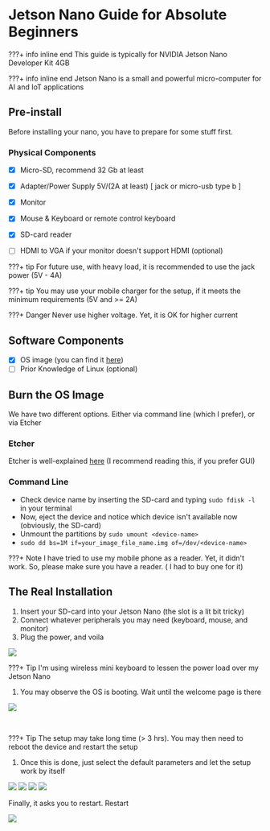 # Jetson Nano Guide for Absolute Beginners

???+ info inline end 
    This guide is typically for NVIDIA Jetson Nano Developer Kit 4GB


???+ info inline end
    Jetson Nano is a small and powerful micro-computer for AI and IoT applications


## Pre-install

Before installing your nano, you have to prepare for some stuff first.

### Physical Components

- [x] Micro-SD, recommend 32 Gb at least
- [x] Adapter/Power Supply 5V/(2A at least) [ jack or micro-usb type b ]
- [x] Monitor
- [x] Mouse & Keyboard or remote control keyboard
- [x] SD-card reader
- [ ] HDMI to VGA if your monitor doesn't support HDMI (optional)


???+ tip
    For future use, with heavy load, it is recommended to use the jack power (5V - 4A)


???+ tip
    You may use your mobile charger for the setup, if it meets the minimum requirements (5V and >= 2A)

???+ Danger
    Never use higher voltage. Yet, it is OK for higher current



## Software Components
- [x] OS image (you can find it [here](https://developer.nvidia.com/embedded/learn/get-started-jetson-nano-devkit#write))
- [ ] Prior Knowledge of Linux (optional)

## Burn the OS Image

We have two different options. Either via command line (which I prefer), or via Etcher

### Etcher

<!-- fix here and stackoverflow -->

Etcher is well-explained [here]() (I recommend reading this, if you prefer GUI)

### Command Line

- Check device name by inserting the SD-card and typing `sudo fdisk -l` in your terminal
- Now, eject the device and notice which device isn't available now (obviously, the SD-card)
- Unmount the partitions by `sudo umount <device-name>`
- `sudo dd bs=1M if=your_image_file_name.img of=/dev/<device-name>`

<!-- I have tried to use my mobile phone as a reader. Yet, it didn't work. So, please make sure you have a reader. ( I had to buy one for it)
 -->

???+ Note
    I have tried to use my mobile phone as a reader. Yet, it didn't work. So, please make sure you have a reader. ( I had to buy one for it)



## The Real Installation

1. Insert your SD-card into your Jetson Nano (the slot is a lit bit tricky)
2. Connect whatever peripherals you may need (keyboard, mouse, and monitor)
3. Plug the power, and voila

![](../../assets/nano/jetson_1.webp)

???+ Tip
    I'm using wireless mini keyboard to lessen the power load over my Jetson Nano

1. You may observe the OS is booting. Wait until the welcome page is there

![](../../assets/nano/jetson_2.webp)

<br>

???+ Tip
    The setup may take long time (> 3 hrs). You may then need to reboot the device and restart the setup




1. Once this is done, just select the default parameters and let the setup work by itself

![](../../assets/nano/jetson_3.webp)
![](../../assets/nano/jetson_4.webp)
![](../../assets/nano/jetson_5.webp)
![](../../assets/nano/jetson_6.webp)

Finally, it asks you to restart. Restart

![](../../assets/nano/jetson_7.webp)
